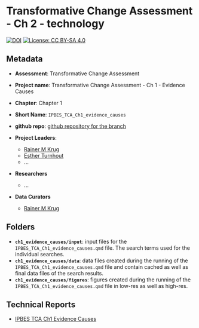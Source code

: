 # Transformative Change Assessment - Ch 2 - technology

[![DOI](https://zenodo.org/badge/DOI/99.9999/zenodo.9999999.svg)](https://doi.org/99.9999/zenodo.9999999)
[![License: CC BY-SA 4.0](https://img.shields.io/badge/License-CC_BY--SA_4.0-lightgrey.svg)](https://creativecommons.org/licenses/by-sa/4.0/)

## Metadata

- **Assessment**: Transformative Change Assessment
- **Project name**: Transformative Change Assessment - Ch 1 - Evidence Causes
- **Chapter**: Chapter 1
- **Short Name**: `IPBES_TCA_Ch1_evidence_causes`
- **github repo**: [github repository for the branch](https://github.com/IPBES-Data/IPBES_TCA_Corpus/tree/DMR_final)

- **Project Leaders**:
  - [Rainer M Krug](mailto:Rainer.Krug@uct.ch,Rainer@krugs.de)
  - [Esther Turnhout](mailto:e.turnhout@utwente.nl)
  - ...

- **Researchers**
  - ...

- **Data Curators**
  - [Rainer M Krug](mailto:Rainer.Krug@uct.ch,Rainer@krugs.de)

## Folders

- **`ch1_evidence_causes/input`**: input files for the `IPBES_TCA_Ch1_evidence_causes.qmd` file. The search terms used for the individual searches.
- **`ch1_evidence_causes/data`**: data files created during the running of the `IPBES_TCA_Ch1_evidence_causes.qmd` file and contain cached as well as final data files of the search results.
- **`ch1_evidence_causes/figures`**: figures created during the running of the `IPBES_TCA_Ch1_evidence_causes.qmd` file in low-res as well as high-res.

## Technical Reports

- [IPBES TCA Ch1 Evidence Causes](IPBES_TCA_Ch1_evidence_causes.html)
